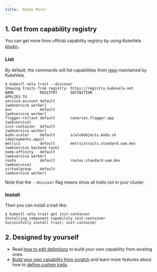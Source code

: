 ```yaml
---
title:  Needs More?
---
```


## 1. Get from capability registry

You can get more from official capability registry by using KubeVela [plugin](../../developers/references/kubectl-plugin#install-kubectl-vela-plugin)。

### List

By default, the commands will list capabilities from [repo](https://registry.kubevela.net) maintained by KubeVela.

```shell
$ kubectl vela trait --discover
Showing traits from registry: https://registry.kubevela.net
NAME           	REGISTRY	  DEFINITION                    		APPLIES-TO               
service-account	default  	                              		    [webservice worker]      
env            	default 		                                    [webservice worker]      
flagger-rollout	default       canaries.flagger.app          		[webservice]             
init-container 	default 		                                    [webservice worker]      
keda-scaler    	default       scaledobjects.keda.sh         		[deployments.apps]       
metrics        	default       metricstraits.standard.oam.dev		[webservice backend task]
node-affinity  	default		                              		    [webservice worker]      
route          	default       routes.standard.oam.dev       		[webservice]             
virtualgroup   	default		                              		    [webservice worker] 
```

Note that the `--discover` flag means show all traits not in your cluster.

### Install

Then you can install a trait like:

```shell
$ kubectl vela trait get init-container
Installing component capability init-container
Successfully install trait: init-container                                                                                                 
```

## 2. Designed by yourself

* Read [how to edit definitions](../../platform-engineers/cue/definition-edit) to build your own capability from existing ones.
* [Build your own capability from scratch](../../platform-engineers/cue/advanced)
  and learn more features about how to [define custom traits](../../platform-engineers/traits/customize-trait).
